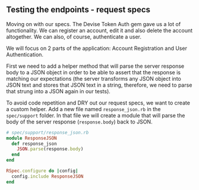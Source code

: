## Testing the endpoints - request specs

Moving on with our specs. The Devise Token Auth gem gave us a lot of functionality. We can register an account, edit it and also delete the account altogether. We can also, of course, authenticate a user.

We will focus on 2 parts of the application: Account Registration and User Authentication.

First we need to add a helper method that will parse the server response body to a JSON object in order to be able to assert that the response is matching our expectations (the server transforms any JSON object into JSON text and stores that JSON text in a string, therefore, we need to parse that strung into a JSON again in our tests).

To avoid code repetition and DRY out our request specs, we want to create a custom helper. Add a new file named `response_json.rb` in the `spec/support` folder. In that file we will create a module that will parse the body of the server response (`response.body`) back to JSON.

```ruby
# spec/support/response_json.rb
module ResponseJSON
  def response_json
    JSON.parse(response.body)
  end
end

RSpec.configure do |config|
  config.include ResponseJSON
end
```